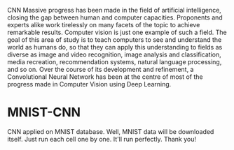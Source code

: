 CNN
Massive progress has been made in the field of artificial intelligence, closing the gap between human and computer capacities. Proponents and experts alike work tirelessly on many facets of the topic to achieve remarkable results. Computer vision is just one example of such a field.
The goal of this area of study is to teach computers to see and understand the world as humans do, so that they can apply this understanding to fields as diverse as image and video recognition, image analysis and classification, media recreation, recommendation systems, natural language processing, and so on. Over the course of its development and refinement, a Convolutional Neural Network has been at the centre of most of the progress made in Computer Vision using Deep Learning.

# MNIST-CNN
CNN applied on MNIST database. Well, MNIST data will be downloaded itself.
Just run each cell one by one. It'll run perfectly. Thank you!
